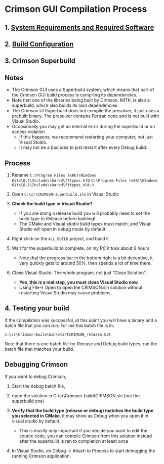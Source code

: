 # Crimson GUI Compilation Process

## 1. [System Requirements and Required Software](Documentation/SystemRequirementsAndRequiredSoftware.md)
## 2. [Build Configuration](Documentation/BuildConfiguration.md)

## 3. Crimson Superbuild
## Notes
- The Crimson GUI uses a Superbuild system, which means that part of the Crimson GUI build process is compiling its dependencies. 
- Note that one of the libraries being built by Crimson, MITK, is also a superbuild, which also builds its own dependencies.
- The Crimson UI Superbuild does not compile the presolver, it just uses a prebuilt binary. The presolver contains Fortran code and is not built with Visual Studio.
- Occasionally you may get an internal error during the superbuild or an access violation
    - If this happens, we recommend restarting your computer, not just Visual Studio.
    - It may not be a bad idea to just restart after every Debug build.

## Process
1. Rename `C:\Program Files (x86)\Windows Kits\8.1\Include\shared\fttypes.h` to `C:\Program Files (x86)\Windows Kits\8.1\Include\shared\fttypes_old.h`
2. Open `C:\cr\CRIMSON-superbuild.sln` in Visual Studio
3. **Check the build type in Visual Studio!!**
    - If you are doing a release build you will probably need to set the build type to Release before building!
    - The CMake and Visual studio build types must match, and Visual Studio will open in debug mode by default.

4. Right click on the `ALL_BUILD` project, and build it
5. Wait for the superbuild to complete, on my PC it took about 6 hours
    - Note that the progress bar in the bottom right is a bit deceptive, it very quickly gets to around 50%, then spends a lot of time there.
6. Close Visual Studio. The whole program, not just “Close Solution”.
    - **Yes, this is a real step, you must close Visual Studio now.**
    - Using File-> Open to open the CRIMSON.sln solution without restarting Visual Studio may cause problems.

## 4. Testing your build
If the compilation was successful, at this point you will have a binary and a batch file that you can run. For me this batch file is in:
```
C:\cr\Crimson-build\bin\startCRIMSON_release.bat
```

Note that there is one batch file for Release and Debug build types, run the batch file that matches your build.

## Debugging Crimson
If you want to debug Crimson, 
1. Start the debug batch file,
2. open the solution in 
C:\cr\Crimson-build\CRIMSON.sln (not the superbuild one)

3. **Verify that the build type (release or debug) matches the build type you selected in CMake**, it may show as Debug when you open it in visual studio by default.
    - This is mostly only important if you decide you want to edit the source code, you can compile Crimson from this solution instead after the superbuild is ran to completion at least once
4. In Visual Studio, do Debug -> Attach to Process to start debugging the running Crimson application.

